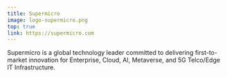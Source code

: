 ```yaml
---
title: Supermicro
image: logo-supermicro.png
top: true
link: https://supermicro.com
---
```


Supermicro is a global technology leader committed to delivering first-to-market innovation for Enterprise, Cloud, AI, Metaverse, and 5G Telco/Edge IT Infrastructure.
